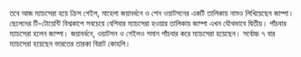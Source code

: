 তবে আজ ম্যাচসেরা হয়ে ক্রিস গেইল, মাহেলা জয়াবর্ধনে ও শেন ওয়াটসনের একটি তালিকায় নামও লিখিয়েছেন জাম্পা। ছেলেদের টি-টোয়েন্টি বিশ্বকাপে সবচেয়ে বেশিবার ম্যাচসেরা হওয়ার তালিকায় জাম্পা এখন যৌথভাবে দ্বিতীয়। পাঁচবার ম্যাচসেরা হলেন জাম্পা। জয়াবর্ধনে, ওয়াটসন ও গেইলও সমান পাঁচবার করে ম্যাচসেরা হয়েছেন। সর্বোচ্চ ৭ বার ম্যাচসেরা হয়েছেন ভারতের তারকা বিরাট কোহলি।
